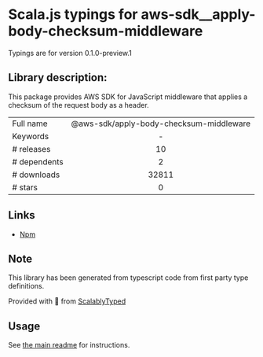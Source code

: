 
# Scala.js typings for aws-sdk__apply-body-checksum-middleware

Typings are for version 0.1.0-preview.1

## Library description:
This package provides AWS SDK for JavaScript middleware that applies a checksum of the request body as a header.

|                    |                 |
| ------------------ | :-------------: |
| Full name          | @aws-sdk/apply-body-checksum-middleware |
| Keywords           | - |
| # releases         | 10 |
| # dependents       | 2 |
| # downloads        | 32811 |
| # stars            | 0 |

## Links
- [Npm](https://www.npmjs.com/package/%40aws-sdk%2Fapply-body-checksum-middleware)
    


## Note
This library has been generated from typescript code from first party type definitions.

Provided with :purple_heart: from [ScalablyTyped](https://github.com/oyvindberg/ScalablyTyped)

## Usage
See [the main readme](../../readme.md) for instructions.


